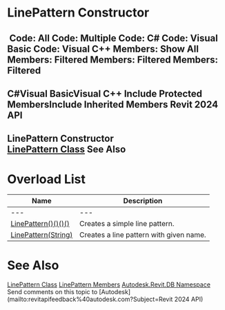 # LinePattern Constructor

﻿
 Code: All Code: Multiple Code: C# Code: Visual Basic Code: Visual C++  Members: Show All Members: Filtered Members: Filtered Members: Filtered   
---  
C#Visual BasicVisual C++
Include Protected MembersInclude Inherited Members
Revit 2024 API  
---  
LinePattern Constructor   
[LinePattern Class](a2de5c67-d9be-760b-638a-579500216874.md "LinePattern Class") See Also  
---  
# Overload List
| Name | Description |
| --- | --- |
| --- | --- | --- |
| [LinePattern()()()()](3e3fe969-2758-ac8d-eaf5-fe2472553b31.md "LinePattern Constructor") | Creates a simple line pattern. |
| [LinePattern(String)](b1d2cf26-ba93-7697-0249-96e62f20af59.md "LinePattern Constructor \(String\)") | Creates a line pattern with given name. |

# See Also
[LinePattern Class](a2de5c67-d9be-760b-638a-579500216874.md "LinePattern Class")
[LinePattern Members](16cead72-bb85-00a4-c116-b5d8175cdd47.md "LinePattern Members")
[Autodesk.Revit.DB Namespace](87546ba7-461b-c646-cbb1-2cb8f5bff8b2.md "Autodesk.Revit.DB Namespace")
Send comments on this topic to [Autodesk](mailto:revitapifeedback%40autodesk.com?Subject=Revit 2024 API)